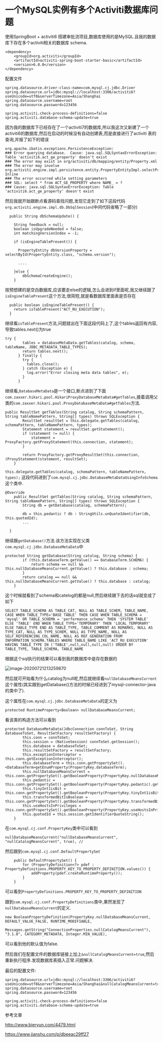 # 一个MySQL实例有多个Activiti数据库问题

使用SpringBoot + activiti6 搭建审批流项目,数据库使用的是MySQL.且我的数据库下存在多个activiti相关的数据库 schema.

```
<dependency>
    <groupId>org.activiti</groupId>
    <artifactId>activiti-spring-boot-starter-basic</artifactId>
    <version>6.0.0</version>
</dependency>
```

配置文件

```
spring.datasource.driver-class-name=com.mysql.cj.jdbc.Driver
spring.datasource.url=jdbc:mysql://localhost:3306/activiti6?useUnicode=utf8&serverTimezone=Asia/Shanghai
spring.datasource.username=root
spring.datasource.password=123456

spring.activiti.check-process-definitions=false
spring.activiti.database-schema-update=true
```

因为我的数据库下已经存在了一个activiti7的数据库,所以我这次又新建了一个activiti6的数据库,然后在启动的时候没有自动创建表,而是直接进行了activiti 表的查询,并报了如下的错误

```
org.apache.ibatis.exceptions.PersistenceException: 
### Error querying database.  Cause: java.sql.SQLSyntaxErrorException: Table 'activiti6.act_ge_property' doesn't exist
### The error may exist in org/activiti/db/mapping/entity/Property.xml
### The error may involve org.activiti.engine.impl.persistence.entity.PropertyEntityImpl.selectProperty-Inline
### The error occurred while setting parameters
### SQL: select * from ACT_GE_PROPERTY where NAME_ = ?
### Cause: java.sql.SQLSyntaxErrorException: Table 'activiti6.act_ge_property' doesn't exist
```

然后我就开始跟断点看源码查找问题,发现它走到了如下这段代码`org.activiti.engine.impl.db.DbSqlSession`(中间代码省略了一部分)

```
  public String dbSchemaUpdate() {

    String feedback = null;
    boolean isUpgradeNeeded = false;
    int matchingVersionIndex = -1;

    if (isEngineTablePresent()) {

      PropertyEntity dbVersionProperty = selectById(PropertyEntity.class, "schema.version");
      
      ....
      
    }else {
    	dbSchemaCreateEngine();
    }
```

按预想建的是空白数据库,应该要走else的逻辑,怎么会进到if里面呢,我又继续跟了`isEngineTablePresent`这个方法,很简短,就是看数据库里面表是否存在

```
  public boolean isEngineTablePresent() {
    return isTablePresent("ACT_RU_EXECUTION");
  }
```

继续看`isTablePresent`方法,问题就出在下面这段代码上了,这个tables返回有内容,导致tables.next()为true

```
try {
        tables = databaseMetaData.getTables(catalog, schema, tableName, JDBC_METADATA_TABLE_TYPES);
        return tables.next();
      } finally {
        try {
          tables.close();
        } catch (Exception e) {
          log.error("Error closing meta data tables", e);
        }
      }
```

继续看,`DatabaseMetaData`是一个接口,断点进到了下面`com.zaxxer.hikari.pool.HikariProxyDatabaseMetaData#getTables`,接着调用父类的`com.zaxxer.hikari.pool.ProxyDatabaseMetaData#getTables`方法.

```
public ResultSet getTables(String catalog, String schemaPattern, String tableNamePattern, String[] types) throws SQLException {
        ResultSet resultSet = this.delegate.getTables(catalog, schemaPattern, tableNamePattern, types);
        Statement statement = resultSet.getStatement();
        if (statement != null) {
            statement = ProxyFactory.getProxyStatement(this.connection, statement);
        }

        return ProxyFactory.getProxyResultSet(this.connection, (ProxyStatement)statement, resultSet);
    }
```

`this.delegate.getTables(catalog, schemaPattern, tableNamePattern, types);` 这段代码进到了`com.mysql.cj.jdbc.DatabaseMetaDataUsingInfoSchema`这个类中.

```
@Override
    public ResultSet getTables(String catalog, String schemaPattern, String tableNamePattern, String[] types) throws SQLException {
        String db = getDatabase(catalog, schemaPattern);

        db = this.pedantic ? db : StringUtils.unQuoteIdentifier(db, this.quotedId);
        ...
        
  }
```

继续跟`getDatabase()`方法.该方法实现在父类`com.mysql.cj.jdbc.DatabaseMetaData`中

```
protected String getDatabase(String catalog, String schema) {
        if (this.databaseTerm.getValue() == DatabaseTerm.SCHEMA) {
            return schema == null && this.nullDatabaseMeansCurrent.getValue() ? this.database : schema;
        }
        return catalog == null && this.nullDatabaseMeansCurrent.getValue() ? this.database : catalog;
    }
```

这个时候就看到了schema和catelog的都是null,然后继续跟下去的话sql就变成了如下

```
SELECT TABLE_SCHEMA AS TABLE_CAT, NULL AS TABLE_SCHEM, TABLE_NAME, CASE WHEN TABLE_TYPE='BASE TABLE' THEN CASE WHEN TABLE_SCHEMA = 'mysql' OR TABLE_SCHEMA = 'performance_schema' THEN 'SYSTEM TABLE' ELSE 'TABLE' END WHEN TABLE_TYPE='TEMPORARY' THEN 'LOCAL_TEMPORARY' ELSE TABLE_TYPE END AS TABLE_TYPE, TABLE_COMMENT AS REMARKS, NULL AS TYPE_CAT, NULL AS TYPE_SCHEM, NULL AS TYPE_NAME, NULL AS SELF_REFERENCING_COL_NAME, NULL AS REF_GENERATION FROM INFORMATION_SCHEMA.TABLES WHERE TABLE_NAME LIKE 'ACT_RU_EXECUTION' HAVING TABLE_TYPE IN ('TABLE',null,null,null,null) ORDER BY TABLE_TYPE, TABLE_SCHEMA, TABLE_NAME
```

根据这个sql执行的结果可以看到我的数据库中是存在数据的

![image-20200721213259870](../imgs/image-20200721213259870.png)



然后就可开始看为什么catalog为null呢,然后就继续看`nullDatabaseMeansCurrent`这个属性(其实跟到getDatabase()方法的时候已经进到了mysql-connector-java的类中了).

这个属性在`com.mysql.cj.jdbc.DatabaseMetaData`的定义为

```
protected RuntimeProperty<Boolean> nullDatabaseMeansCurrent;
```

看该类的构造方法可以看到

```
protected DatabaseMetaData(JdbcConnection connToSet, String databaseToSet, ResultSetFactory resultSetFactory) {
        this.conn = connToSet;
        this.session = (NativeSession) connToSet.getSession();
        this.database = databaseToSet;
        this.resultSetFactory = resultSetFactory;
        this.exceptionInterceptor = this.conn.getExceptionInterceptor();
        this.databaseTerm = this.conn.getPropertySet().<DatabaseTerm>getEnumProperty(PropertyKey.databaseTerm);
        this.nullDatabaseMeansCurrent = this.conn.getPropertySet().getBooleanProperty(PropertyKey.nullDatabaseMeansCurrent);
        this.pedantic = this.conn.getPropertySet().getBooleanProperty(PropertyKey.pedantic).getValue();
        this.tinyInt1isBit = this.conn.getPropertySet().getBooleanProperty(PropertyKey.tinyInt1isBit).getValue();
        this.transformedBitIsBoolean = this.conn.getPropertySet().getBooleanProperty(PropertyKey.transformedBitIsBoolean).getValue();
        this.useHostsInPrivileges = this.conn.getPropertySet().getBooleanProperty(PropertyKey.useHostsInPrivileges).getValue();
        this.quotedId = this.session.getIdentifierQuoteString();
    }
```

在`com.mysql.cj.conf.PropertyKey`类中可以看到

```
nullDatabaseMeansCurrent("nullDatabaseMeansCurrent", "nullCatalogMeansCurrent", true), //
```

然后跟到`com.mysql.cj.conf.DefaultPropertySet`

```
    public DefaultPropertySet() {
        for (PropertyDefinition<?> pdef : PropertyDefinitions.PROPERTY_KEY_TO_PROPERTY_DEFINITION.values()) {
            addProperty(pdef.createRuntimeProperty());
        }
    }
```

可以看到`PropertyDefinitions.PROPERTY_KEY_TO_PROPERTY_DEFINITION`

跟到`com.mysql.cj.conf.PropertyDefinitions`类中,果然发现了`nullDatabaseMeansCurrent`的定义.

```
new BooleanPropertyDefinition(PropertyKey.nullDatabaseMeansCurrent, DEFAULT_VALUE_FALSE, RUNTIME_MODIFIABLE,
                        Messages.getString("ConnectionProperties.nullCatalogMeansCurrent"), "3.1.8", CATEGORY_METADATA, Integer.MIN_VALUE),
```

可以看到他的默认值为false.

然后我们在配置文件的数据库链接上加上`&nullCatalogMeansCurrent=true`,然后重新执行程序.发现数据库表插入正常.问题解决.

最后的配置文件:

```
spring.datasource.url=jdbc:mysql://localhost:3306/activiti6?useUnicode=utf8&serverTimezone=Asia/Shanghai&nullCatalogMeansCurrent=true
spring.datasource.username=root
spring.datasource.password=123456

spring.activiti.check-process-definitions=false
spring.activiti.database-schema-update=true
```



参考文章

http://www.bieryun.com/4479.html

https://www.jianshu.com/p/dbeeac29ff27